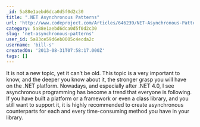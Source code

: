 ```yaml
---
_id: 5a88e1aebd6dca0d5f0d2c30
title: ".NET Asynchronous Patterns"
url: 'http://www.codeproject.com/Articles/646239/NET-Asynchronous-Patterns'
category: 5a88e1aebd6dca0d5f0d2c30
slug: 'net-asynchronous-patterns'
user_id: 5a83ce59d6eb0005c4ecda2c
username: 'bill-s'
createdOn: '2013-08-31T07:58:17.000Z'
tags: []
---
```


It is not a new topic, yet it can’t be old. This topic is a very important to know, and the deeper you know about it, the stronger grasp you will have on the .NET platform. Nowadays, and especially after .NET 4.0, I see asynchronous programming has become a trend that everyone is following. If you have built a platform or a framework or even a class library, and you still want to support it, it is highly recommended to create asynchronous counterparts for each and every time-consuming method you have in your library.
